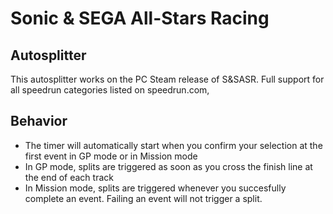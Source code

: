 # Sonic & SEGA All-Stars Racing

## Autosplitter
This autosplitter works on the PC Steam release of S&SASR.
Full support for all speedrun categories listed on speedrun.com,

## Behavior
* The timer will automatically start when you confirm your selection at the first event in GP mode or in Mission mode
* In GP mode, splits are triggered as soon as you cross the finish line at the end of each track
* In Mission mode, splits are triggered whenever you succesfully complete an event. Failing an event will not trigger a split.